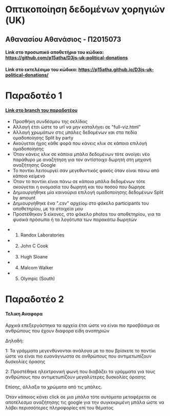# Οπτικοποίηση δεδομένων χορηγιών (UK)
## Αθανασίου Αθανάσιος - Π2015073
#### Link στο προσωπικό αποθετήριο του κώδικα: https://github.com/p15atha/D3js-uk-political-donations
#### Link στο εκτελέσιμο του κώδικα: https://p15atha.github.io/D3js-uk-political-donations/

# Παραδοτέο 1
#### [Link στο branch του παραδοτέου](https://github.com/p15atha/D3js-uk-political-donations/tree/patch-1)

* Προσθήκη συνδέσμου της σελίδας
* Αλλαγή έτσι ώστε το url να μην καταλήγει σε "full-viz.html"
* Αλλαγή χρωμάτων στις μπάλες δεδομένων και στα πεδία ομαδοποίησης Split by party
* Ακούγεται ήχος κάθε φορά που κάνεις κλικ σε κάποια επιλογή ομαδοποίησης
* Όταν κάνεις κλικ σε κάποια μπάλα δεδομένων τότε ανοίγει νέο παράθυρο με αναζήτηση για τον αντίστοιχο δωρητή στη μηχανή αναζήτησης Google
* Το ποντίκι λειτουργεί σαν μεγεθυντικός φακός όταν είναι πάνω από κάποιο κείμενο
* Όταν το ποντίκι είναι πάνω σε κάποια μπάλα δεδομένων τότε ακούγεται η ονομασία του δωρητή και του ποσού που δώρησε
* Δημιουργήθηκε μία καινούρια επιλογή ομαδοποίησης δεδομένων Split by amount
* Δημιουργήθηκε ένα ".csv" αρχείομ στο φάκελο participants του αποθετηρίου, με τα στοιχεία μου
* Προστέθηκαν 5 είκονες, στο φάκελο photos του αποθετηρίου, για τα φυσικά πρόσωπα ή τα λογότυπα των παρακάτω δωρητών
+  1. Randox Laboratories 
+  2. John C Cook
+  3. Hugh Sloane
+  4. Malcom Walker
+  5. Olympic (South)

# Παραδοτέο 2
#### Τελικη Αναφορα

Αρχικά επεξεργάστηκα τα αρχεία έτσι ώστε να είναι πιο προσβάσιμα σε ανθρώπους που έχουν διαφορα είδη αναπηριών

Δηλαδή:

1: Τα γράμματα μεγενθύνονται ανάλογα με το που βρίσκετε το ποντίκι ώστε να είναι πιο ευανάγνωστα σε ανθρώπους που αντιμετωπίζουν δυσκολίες όρασης

2: Προστέθηκε ηλεκτρονική φωνή που διαβάζει τα γράμματα για τους ανθρώπους που αντιμετωπίζουν μεγαλύτερες δυσκολίες όρασης

Επίσης, άλλαξα τα χρώματα από τις μπάλες.

Όταν κάποιος κάνει click σε μια μπάλα τότε αυτόματα μεταφέρεται σε αποτέλεσμα αναζήτησης τις google για την συγκεκριμένη μπάλα ώστε να λάβει περισσότερες πληροφορίες επί του θέματος
